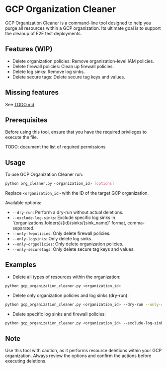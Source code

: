 # GCP Organization Cleaner

GCP Organization Cleaner is a command-line tool designed to help you purge all
resources within a GCP organization. Its ultimate goal is to support the
cleanup of E2E test deployments.

## Features (WIP)

- Delete organization policies: Remove organization-level IAM policies.
- Delete firewall policies: Clean up firewall policies.
- Delete log sinks: Remove log sinks.
- Delete secure tags: Delete secure tag keys and values.

## Missing features

See [TODO.md](TODO.md)

## Prerequisites

Before using this tool, ensure that you have the required privileges to execute the file.

TODO: document the list of required permissions

## Usage

To use GCP Organization Cleaner run:

```bash
python org_cleaner.py <organization_id> [options]
```

Replace `<organization_id>` with the ID of the target GCP organization.

Available options:

- `--dry-run`: Perform a dry-run without actual deletions.
- `--exclude-log-sinks`: Exclude specific log sinks in '{organizations,folders}/{id}/sinks/{sink_name}' format, comma-separated.
- `--only-fwpolicies`: Only delete firewall policies.
- `--only-logsinks`: Only delete log sinks.
- `--only-orgpolicies`: Only delete organization policies.
- `--only-securetags`: Only delete secure tag keys and values.

## Examples

- Delete all types of resources within the organization:

```sh
python gcp_organization_cleaner.py <organization_id>
  ```

- Delete only organization policies and log sinks (dry-run):

```sh
python gcp_organization_cleaner.py <organization_id> --dry-run --only-orgpolicies --only-logsinks
```

- Delete specific log sinks and firewall policies:

```sh
python gcp_organization_cleaner.py <organization_id> --exclude-log-sinks=<sink1,sink2> --only-logsinks --only-fwpolicies
```

## Note

Use this tool with caution, as it performs resource deletions within your GCP organization. Always review the options and confirm the actions before executing deletions.
